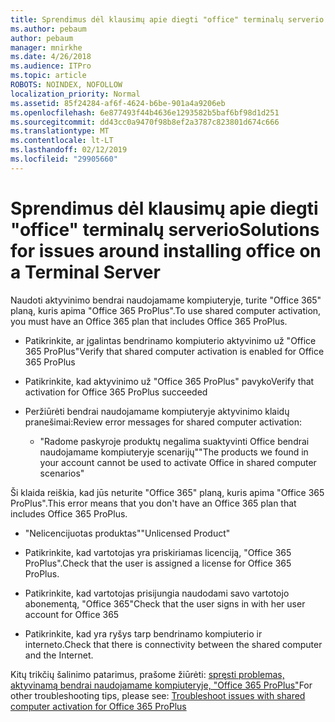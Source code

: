 ```yaml
---
title: Sprendimus dėl klausimų apie diegti "office" terminalų serverio
ms.author: pebaum
author: pebaum
manager: mnirkhe
ms.date: 4/26/2018
ms.audience: ITPro
ms.topic: article
ROBOTS: NOINDEX, NOFOLLOW
localization_priority: Normal
ms.assetid: 85f24284-af6f-4624-b6be-901a4a9206eb
ms.openlocfilehash: 6e877493f44b4636e1293582b5baf6bf98d1d251
ms.sourcegitcommit: dd43cc0a9470f98b8ef2a3787c823801d674c666
ms.translationtype: MT
ms.contentlocale: lt-LT
ms.lasthandoff: 02/12/2019
ms.locfileid: "29905660"
---
```

# <a name="solutions-for-issues-around-installing-office-on-a-terminal-server"></a><span data-ttu-id="f123e-102">Sprendimus dėl klausimų apie diegti "office" terminalų serverio</span><span class="sxs-lookup"><span data-stu-id="f123e-102">Solutions for issues around installing office on a Terminal Server</span></span>

<span data-ttu-id="f123e-103">Naudoti aktyvinimo bendrai naudojamame kompiuteryje, turite "Office 365" planą, kuris apima "Office 365 ProPlus".</span><span class="sxs-lookup"><span data-stu-id="f123e-103">To use shared computer activation, you must have an Office 365 plan that includes Office 365 ProPlus.</span></span>
  
- <span data-ttu-id="f123e-104">Patikrinkite, ar įgalintas bendrinamo kompiuterio aktyvinimo už "Office 365 ProPlus"</span><span class="sxs-lookup"><span data-stu-id="f123e-104">Verify that shared computer activation is enabled for Office 365 ProPlus</span></span>
    
- <span data-ttu-id="f123e-105">Patikrinkite, kad aktyvinimo už "Office 365 ProPlus" pavyko</span><span class="sxs-lookup"><span data-stu-id="f123e-105">Verify that activation for Office 365 ProPlus succeeded</span></span>
    
- <span data-ttu-id="f123e-106">Peržiūrėti bendrai naudojamame kompiuteryje aktyvinimo klaidų pranešimai:</span><span class="sxs-lookup"><span data-stu-id="f123e-106">Review error messages for shared computer activation:</span></span>
    
  - <span data-ttu-id="f123e-107">"Radome paskyroje produktų negalima suaktyvinti Office bendrai naudojamame kompiuteryje scenarijų"</span><span class="sxs-lookup"><span data-stu-id="f123e-107">"The products we found in your account cannot be used to activate Office in shared computer scenarios"</span></span>
  
<span data-ttu-id="f123e-108">Ši klaida reiškia, kad jūs neturite "Office 365" planą, kuris apima "Office 365 ProPlus".</span><span class="sxs-lookup"><span data-stu-id="f123e-108">This error means that you don't have an Office 365 plan that includes Office 365 ProPlus.</span></span>
    
  - <span data-ttu-id="f123e-109">"Nelicencijuotas produktas"</span><span class="sxs-lookup"><span data-stu-id="f123e-109">"Unlicensed Product"</span></span>
    
  - <span data-ttu-id="f123e-110">Patikrinkite, kad vartotojas yra priskiriamas licenciją, "Office 365 ProPlus".</span><span class="sxs-lookup"><span data-stu-id="f123e-110">Check that the user is assigned a license for Office 365 ProPlus.</span></span>
    
  - <span data-ttu-id="f123e-111">Patikrinkite, kad vartotojas prisijungia naudodami savo vartotojo abonementą, "Office 365"</span><span class="sxs-lookup"><span data-stu-id="f123e-111">Check that the user signs in with her user account for Office 365</span></span>
    
  - <span data-ttu-id="f123e-112">Patikrinkite, kad yra ryšys tarp bendrinamo kompiuterio ir interneto.</span><span class="sxs-lookup"><span data-stu-id="f123e-112">Check that there is connectivity between the shared computer and the Internet.</span></span>
    
<span data-ttu-id="f123e-113">Kitų trikčių šalinimo patarimus, prašome žiūrėti: [spręsti problemas, aktyvinamą bendrai naudojamame kompiuteryje, "Office 365 ProPlus"](https://docs.microsoft.com/DeployOffice/troubleshoot-issues-with-shared-computer-activation-for-office-365-proplus)</span><span class="sxs-lookup"><span data-stu-id="f123e-113">For other troubleshooting tips, please see: [Troubleshoot issues with shared computer activation for Office 365 ProPlus](https://docs.microsoft.com/DeployOffice/troubleshoot-issues-with-shared-computer-activation-for-office-365-proplus)</span></span>
  

